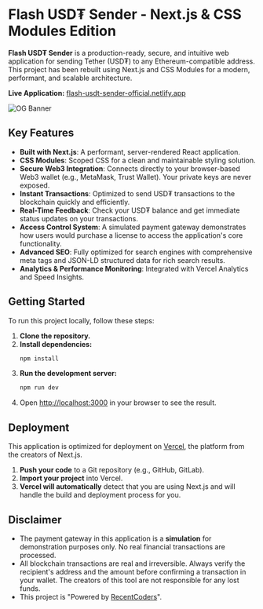 # Flash USD₮ Sender - Next.js & CSS Modules Edition

**Flash USD₮ Sender** is a production-ready, secure, and intuitive web application for sending Tether (USD₮) to any Ethereum-compatible address. This project has been rebuilt using Next.js and CSS Modules for a modern, performant, and scalable architecture.

**Live Application:** [flash-usdt-sender-official.netlify.app](https://flash-usdt-sender-official.netlify.app/)

![OG Banner](https://public.bnbstatic.com/image/cms/blog/20210601/3dfb073b-fb58-44b1-8041-2126bd851063.png)

## Key Features

- **Built with Next.js**: A performant, server-rendered React application.
- **CSS Modules**: Scoped CSS for a clean and maintainable styling solution.
- **Secure Web3 Integration**: Connects directly to your browser-based Web3 wallet (e.g., MetaMask, Trust Wallet). Your private keys are never exposed.
- **Instant Transactions**: Optimized to send USD₮ transactions to the blockchain quickly and efficiently.
- **Real-Time Feedback**: Check your USD₮ balance and get immediate status updates on your transactions.
- **Access Control System**: A simulated payment gateway demonstrates how users would purchase a license to access the application's core functionality.
- **Advanced SEO**: Fully optimized for search engines with comprehensive meta tags and JSON-LD structured data for rich search results.
- **Analytics & Performance Monitoring**: Integrated with Vercel Analytics and Speed Insights.

## Getting Started

To run this project locally, follow these steps:

1.  **Clone the repository.**
2.  **Install dependencies:**
    ```bash
    npm install
    ```
3.  **Run the development server:**
    ```bash
    npm run dev
    ```
4.  Open [http://localhost:3000](http://localhost:3000) in your browser to see the result.

## Deployment

This application is optimized for deployment on [Vercel](https://vercel.com/), the platform from the creators of Next.js.

1.  **Push your code** to a Git repository (e.g., GitHub, GitLab).
2.  **Import your project** into Vercel.
3.  **Vercel will automatically** detect that you are using Next.js and will handle the build and deployment process for you.

## Disclaimer

-   The payment gateway in this application is a **simulation** for demonstration purposes only. No real financial transactions are processed.
-   All blockchain transactions are real and irreversible. Always verify the recipient's address and the amount before confirming a transaction in your wallet. The creators of this tool are not responsible for any lost funds.
-   This project is "Powered by [RecentCoders](https://t.me/RecentCoders)".